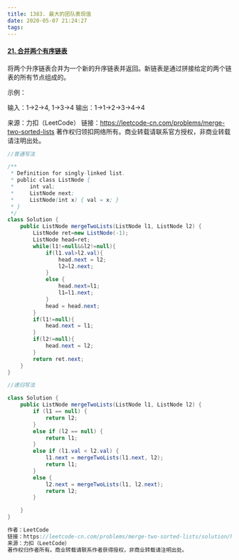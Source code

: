 ```yaml
---
title: 1383. 最大的团队表现值
date: 2020-05-07 21:24:27
tags:
---
```

#### [21. 合并两个有序链表](https://leetcode-cn.com/problems/merge-two-sorted-lists/)

将两个升序链表合并为一个新的升序链表并返回。新链表是通过拼接给定的两个链表的所有节点组成的。 

示例：

输入：1->2->4, 1->3->4
输出：1->1->2->3->4->4

来源：力扣（LeetCode）
链接：https://leetcode-cn.com/problems/merge-two-sorted-lists
著作权归领扣网络所有。商业转载请联系官方授权，非商业转载请注明出处。

```java
//普通写法

/**
 * Definition for singly-linked list.
 * public class ListNode {
 *     int val;
 *     ListNode next;
 *     ListNode(int x) { val = x; }
 * }
 */
class Solution {
    public ListNode mergeTwoLists(ListNode l1, ListNode l2) {
        ListNode ret=new ListNode(-1);
        ListNode head=ret;
        while(l1!=null&&l2!=null){
            if(l1.val>l2.val){
                head.next = l2;
                l2=l2.next;
            }
            else {
                head.next=l1;
                l1=l1.next;
            }
            head = head.next;
        }
        if(l1!=null){
            head.next = l1;
        }
        if(l2!=null){
            head.next = l2;
        }
        return ret.next;
    }
}
```

```java
//递归写法

class Solution {
    public ListNode mergeTwoLists(ListNode l1, ListNode l2) {
        if (l1 == null) {
            return l2;
        }
        else if (l2 == null) {
            return l1;
        }
        else if (l1.val < l2.val) {
            l1.next = mergeTwoLists(l1.next, l2);
            return l1;
        }
        else {
            l2.next = mergeTwoLists(l1, l2.next);
            return l2;
        }

    }
}

作者：LeetCode
链接：https://leetcode-cn.com/problems/merge-two-sorted-lists/solution/he-bing-liang-ge-you-xu-lian-biao-by-leetcode/
来源：力扣（LeetCode）
著作权归作者所有。商业转载请联系作者获得授权，非商业转载请注明出处。
```

